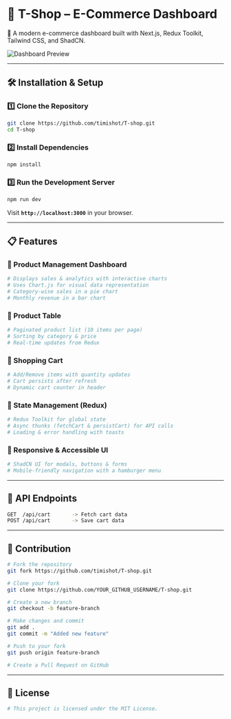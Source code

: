 # 📌 T-Shop – E-Commerce Dashboard  
🚀 A modern e-commerce dashboard built with Next.js, Redux Toolkit, Tailwind CSS, and ShadCN.  

![Dashboard Preview](https://via.placeholder.com/1200x600.png?text=T-Shop+Dashboard)  

---

## 🛠 Installation & Setup  

### 1️⃣ Clone the Repository  
```sh
git clone https://github.com/timishot/T-shop.git
cd T-shop
```

### 2️⃣ Install Dependencies  
```sh
npm install
```

### 3️⃣ Run the Development Server  
```sh
npm run dev
```
Visit **`http://localhost:3000`** in your browser.

---

## 📋 Features  

### 🔹 Product Management Dashboard  
```sh
# Displays sales & analytics with interactive charts
# Uses Chart.js for visual data representation
# Category-wise sales in a pie chart
# Monthly revenue in a bar chart
```

### 🔹 Product Table  
```sh
# Paginated product list (10 items per page)
# Sorting by category & price
# Real-time updates from Redux
```

### 🔹 Shopping Cart  
```sh
# Add/Remove items with quantity updates
# Cart persists after refresh
# Dynamic cart counter in header
```

### 🔹 State Management (Redux)  
```sh
# Redux Toolkit for global state
# Async thunks (fetchCart & persistCart) for API calls
# Loading & error handling with toasts
```

### 🔹 Responsive & Accessible UI  
```sh
# ShadCN UI for modals, buttons & forms
# Mobile-friendly navigation with a hamburger menu
```

---

## 📌 API Endpoints  
```sh
GET  /api/cart       -> Fetch cart data
POST /api/cart       -> Save cart data
```

---


## 📝 Contribution  
```sh
# Fork the repository
git fork https://github.com/timishot/T-shop.git

# Clone your fork
git clone https://github.com/YOUR_GITHUB_USERNAME/T-shop.git

# Create a new branch
git checkout -b feature-branch

# Make changes and commit
git add .
git commit -m "Added new feature"

# Push to your fork
git push origin feature-branch

# Create a Pull Request on GitHub
```

---

## 🔗 License  
```sh
# This project is licensed under the MIT License.
```
